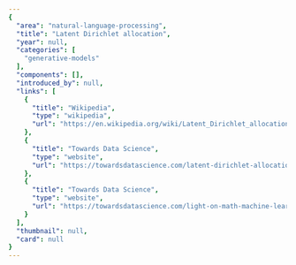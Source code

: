 ```yaml
---
{
  "area": "natural-language-processing",
  "title": "Latent Dirichlet allocation",
  "year": null,
  "categories": [
    "generative-models"
  ],
  "components": [],
  "introduced_by": null,
  "links": [
    {
      "title": "Wikipedia",
      "type": "wikipedia",
      "url": "https://en.wikipedia.org/wiki/Latent_Dirichlet_allocation"
    },
    {
      "title": "Towards Data Science",
      "type": "website",
      "url": "https://towardsdatascience.com/latent-dirichlet-allocation-lda-9d1cd064ffa2"
    },
    {
      "title": "Towards Data Science",
      "type": "website",
      "url": "https://towardsdatascience.com/light-on-math-machine-learning-intuitive-guide-to-latent-dirichlet-allocation-437c81220158"
    }
  ],
  "thumbnail": null,
  "card": null
}
---
```



